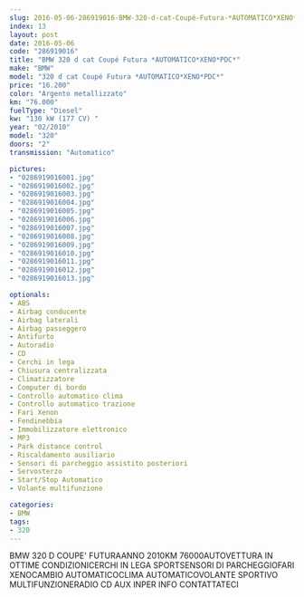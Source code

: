 ```yaml
---
slug: 2016-05-06-286919016-BMW-320-d-cat-Coupé-Futura-*AUTOMATICO*XENO*PDC*
index: 13
layout: post
date: 2016-05-06
code: "286919016"
title: "BMW 320 d cat Coupé Futura *AUTOMATICO*XENO*PDC*"
make: "BMW"
model: "320 d cat Coupé Futura *AUTOMATICO*XENO*PDC*"
price: "16.200"
color: "Argento metallizzato"
km: "76.000"
fuelType: "Diesel"
kw: "130 kW (177 CV) "
year: "02/2010"
model: "320"
doors: "2"
transmission: "Automatico"

pictures:
- "0286919016001.jpg"
- "0286919016002.jpg"
- "0286919016003.jpg"
- "0286919016004.jpg"
- "0286919016005.jpg"
- "0286919016006.jpg"
- "0286919016007.jpg"
- "0286919016008.jpg"
- "0286919016009.jpg"
- "0286919016010.jpg"
- "0286919016011.jpg"
- "0286919016012.jpg"
- "0286919016013.jpg"

optionals:
- ABS
- Airbag conducente
- Airbag laterali
- Airbag passeggero
- Antifurto
- Autoradio
- CD
- Cerchi in lega
- Chiusura centralizzata
- Climatizzatore
- Computer di bordo
- Controllo automatico clima
- Controllo automatico trazione
- Fari Xenon
- Fendinebbia
- Immobilizzatore elettronico
- MP3
- Park distance control
- Riscaldamento ausiliario
- Sensori di parcheggio assistito posteriori
- Servosterzo
- Start/Stop Automatico
- Volante multifunzione

categories:
- BMW
tags:
- 320
---
```

BMW 320 D COUPE' FUTURAANNO 2010KM 76000AUTOVETTURA IN OTTIME CONDIZIONICERCHI IN LEGA SPORTSENSORI DI PARCHEGGIOFARI XENOCAMBIO AUTOMATICOCLIMA AUTOMATICOVOLANTE SPORTIVO MULTIFUNZIONERADIO CD AUX INPER INFO CONTATTATECI